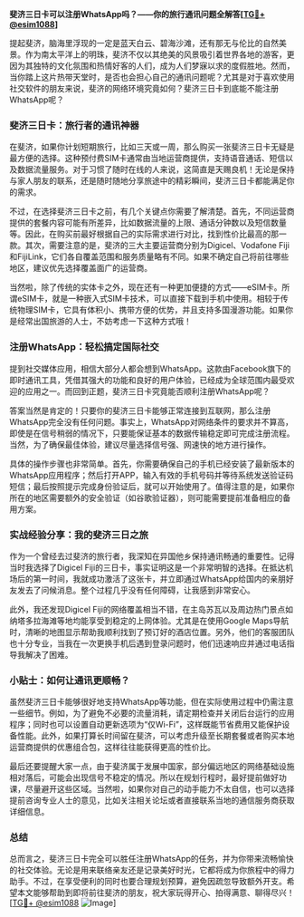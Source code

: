 **斐济三日卡可以注册WhatsApp吗？——你的旅行通讯问题全解答[[TG💪+ @esim1088](https://t.me/s/esim1088)]**

提起斐济，脑海里浮现的一定是蓝天白云、碧海沙滩，还有那无与伦比的自然美景。作为南太平洋上的明珠，斐济不仅以其绝美的风景吸引着世界各地的游客，更因为其独特的文化氛围和热情好客的人们，成为人们梦寐以求的度假胜地。然而，当你踏上这片热带天堂时，是否也会担心自己的通讯问题呢？尤其是对于喜欢使用社交软件的朋友来说，斐济的网络环境究竟如何？斐济三日卡到底能不能注册WhatsApp呢？

### 斐济三日卡：旅行者的通讯神器

在斐济，如果你计划短期旅行，比如三天或一周，那么购买一张斐济三日卡无疑是最方便的选择。这种预付费SIM卡通常由当地运营商提供，支持语音通话、短信以及数据流量服务。对于习惯了随时在线的人来说，这简直是天赐良机！无论是保持与家人朋友的联系，还是随时随地分享旅途中的精彩瞬间，斐济三日卡都能满足你的需求。

不过，在选择斐济三日卡之前，有几个关键点你需要了解清楚。首先，不同运营商提供的套餐内容可能有所差异，比如数据流量的上限、通话分钟数以及短信数量等。因此，在购买前最好根据自己的实际需求进行对比，找到性价比最高的那一款。其次，需要注意的是，斐济的三大主要运营商分别为Digicel、Vodafone Fiji和FijiLink，它们各自覆盖范围和服务质量略有不同。如果不确定自己将前往哪些地区，建议优先选择覆盖面广的运营商。

当然啦，除了传统的实体卡之外，现在还有一种更加便捷的方式——eSIM卡。所谓eSIM卡，就是一种嵌入式SIM卡技术，可以直接下载到手机中使用。相较于传统物理SIM卡，它具有体积小、携带方便的优势，并且支持多国漫游功能。如果你是经常出国旅游的人士，不妨考虑一下这种方式哦！

### 注册WhatsApp：轻松搞定国际社交

提到社交媒体应用，相信大部分人都会想到WhatsApp。这款由Facebook旗下的即时通讯工具，凭借其强大的功能和良好的用户体验，已经成为全球范围内最受欢迎的应用之一。而回到正题，斐济三日卡究竟能否顺利注册WhatsApp呢？

答案当然是肯定的！只要你的斐济三日卡能够正常连接到互联网，那么注册WhatsApp完全没有任何问题。事实上，WhatsApp对网络条件的要求并不算高，即使是在信号稍弱的情况下，只要能保证基本的数据传输稳定即可完成注册流程。当然，为了确保最佳体验，建议尽量选择信号强、网速快的地方进行操作。

具体的操作步骤也非常简单。首先，你需要确保自己的手机已经安装了最新版本的WhatsApp应用程序；然后打开APP，输入有效的手机号码并等待系统发送验证码短信；最后按照提示完成身份验证后，就可以开始使用了。值得注意的是，如果你所在的地区需要额外的安全验证（如谷歌验证器），则可能需要提前准备相应的备用方案。

### 实战经验分享：我的斐济三日之旅

作为一个曾经去过斐济的旅行者，我深知在异国他乡保持通讯畅通的重要性。记得当时我选择了Digicel Fiji的三日卡，事实证明这是一个非常明智的选择。在抵达机场后的第一时间，我就成功激活了这张卡，并立即通过WhatsApp给国内的亲朋好友发去了问候消息。整个过程几乎没有任何障碍，让我感到非常安心。

此外，我还发现Digicel Fiji的网络覆盖相当不错，在主岛苏瓦以及周边热门景点如纳塔多拉海滩等地均能享受到稳定的上网体验。尤其是在使用Google Maps导航时，清晰的地图显示帮助我顺利找到了预订好的酒店位置。另外，他们的客服团队也十分专业，当我在一次更换手机后遇到登录问题时，他们迅速响应并通过电话指导我解决了困难。

### 小贴士：如何让通讯更顺畅？

虽然斐济三日卡能够很好地支持WhatsApp等功能，但在实际使用过程中仍需注意一些细节。例如，为了避免不必要的流量消耗，请定期检查并关闭后台运行的应用程序；同时也可以设置自动更新选项为“仅Wi-Fi”，这样既能节省费用又能保护设备性能。此外，如果打算长时间留在斐济，可以考虑升级至长期套餐或者购买本地运营商提供的优惠组合包，这样往往能获得更高的性价比。

最后还要提醒大家一点，由于斐济属于发展中国家，部分偏远地区的网络基础设施相对落后，可能会出现信号不稳定的情况。所以在规划行程时，最好提前做好功课，尽量避开这些区域。当然啦，如果你对自己的动手能力不太自信，也可以选择提前咨询专业人士的意见，比如关注相关论坛或者直接联系当地的通信服务商获取详细信息。

### 总结

总而言之，斐济三日卡完全可以胜任注册WhatsApp的任务，并为你带来流畅愉快的社交体验。无论是用来联络亲友还是记录美好时光，它都将成为你旅程中的得力助手。不过，在享受便利的同时也要合理规划预算，避免因疏忽导致额外开支。希望本文能够帮助到即将前往斐济的朋友，祝大家玩得开心、拍得满意、聊得尽兴！[[TG💪+ @esim1088](https://t.me/s/esim1088) ![Image](https://i.postimg.cc/4NQfJmqS/Snipaste-2025-05-13-00-14-12.png)]